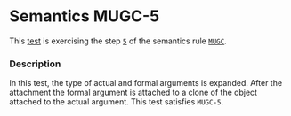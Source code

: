 # Semantics MUGC-5

This [test](.) is exercising the step [`5`](../Readme.md) of the semantics rule [`MUGC`](../../mugc/Readme.md).

### Description

In this test, the type of actual and formal arguments is expanded. After the attachment the formal argument is attached to a clone of the object attached to the actual argument. This test satisfies `MUGC-5`.
